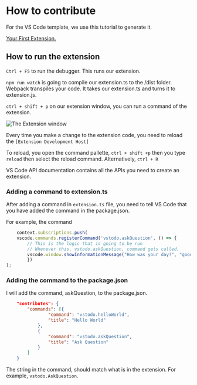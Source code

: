 # How to contribute

For the VS Code template, we use this tutorial to generate it.

[Your First Extension.](https://code.visualstudio.com/api/get-started/your-first-extension)

## How to run the extension

`Ctrl + F5` to run the debugger. This runs our extension.

`npm run watch` is going to compile our extension.ts to the /dist folder. Webpack transpiles your code. It takes our extension.ts and turns it to extension.js.

`ctrl + shift + p` on our extension window, you can run a command of the extension.

![The Extension window](https://user-images.githubusercontent.com/33565767/167600372-b7edae25-2b78-40de-a86e-c801fdf54527.png)

Every time you make a change to the extension code, you need to reload the `[Extension Development Host]`

To reload, you open the command pallette, `ctrl + shift +p` then you type `reload` then select the reload command.
Alternatively, `ctrl + R`

VS Code API documentation contains all the APIs you need to create an extension.
<!-- Learn more from the VS Code APIs documentation: https://code.visualstudio.com/api/references/vscode-api -->

### Adding a command to extension.ts

After adding a command in `extension.ts` file, you need to tell VS Code that you have added the command in the package.json.

For example, the command

```ts
    context.subscriptions.push(
    vscode.commands.registerCommand('vstodo.askQuestion', () => {
        // This is the logic that is going to be run
        // Whenever this, vstodo.askQuestion, command gets called.
        vscode.window.showInformationMessage("How was your day?", "good", "bad");
        })
);
```

### Adding the command to the package.json

I will add the command, askQuestion, to the package.json.

```json
    "contributes": {
        "commands": [{
                "command": "vstodo.helloWorld",
                "title": "Hello World"
            },
            {
                "command": "vstodo.askQuestion",
                "title": "Ask Question"
            }
        ]
    }
```

The string in the command, should match what is in the extension. For example, `vstodo.AskQuestion`.

